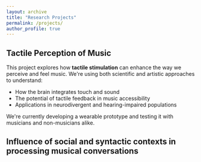 ```yaml
---
layout: archive
title: "Research Projects"
permalink: /projects/
author_profile: true
---
```


## Tactile Perception of Music

This project explores how **tactile stimulation** can enhance the way we perceive and feel music. We're using both scientific and artistic approaches to understand:

- How the brain integrates touch and sound
- The potential of tactile feedback in music accessibility
- Applications in neurodivergent and hearing-impaired populations

We're currently developing a wearable prototype and testing it with musicians and non-musicians alike.

## Influence of social and syntactic contexts in processing musical conversations
